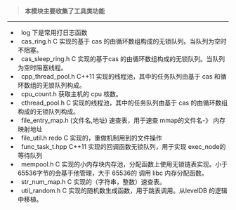 >**本模块主要收集了工具类功能**
* * *
*   log 下是常用打日志函数
*   cas_ring.h C 实现的基于 cas 的由循环数组构成的无锁队列。当队列为空时不阻塞。
*   cas_sleep_ring.h C 实现的基于cas 的由循环数组构成的无锁队列。当队列为空时阻塞线程。
*   cpp_thread_pool.h C++11 实现的线程池，其中的任务队列由基于 cas 和循环数组的无锁队列构成。
*   cpu_count.h 获取主机的 cpu 核数。
*   cthread_pool.h C 实现的线程池，其中的任务队列由基于 cas 的由循环数组构成的无锁队列构成。
*   file_entry_map.h (文件名,地址) 速查表，用于速查 mmap的文件名-》 内存映射地址
*   file_util.h redo C 实现的，重做机制用到的文件操作
*   func_task_t.hpp  C++11 实现的回调函数无锁队列，用于实现 exec_node的等待队列
*   mempool.h C 实现的小内存块内存池，分配函数上使用无锁链表实现。小于 65536字节的会基于他管理，大于 65536的 调用 libc 内存分配函数。
*   str_num_map.h  C 实现的（字符串，整数）速查表。
*   util_random.h  C 实现的随机数生成函数，用于跳表调用。从levelDB 的逻辑中移植。

